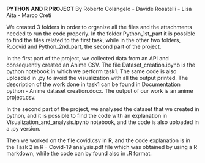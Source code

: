 **PYTHON AND R PROJECT**
By Roberto Colangelo - Davide Rosatelli - Lisa Aita - Marco Cretí

We created 3 folders in order to organize all the files and the attachments needed to run the code properly. In the folder Python_1st_part it is possible to find the files related to the first task, while in the other two folders, R_covid and Python_2nd_part, the second part of the project.

In the first part of the project, we collected data from an API and consequently created an Anime CSV.
The file Dataset_creation.ipynb is the python notebook in which we perform task1.
The same code is also uploaded in .py to avoid the visualization with all the output printed.
The description of the work done in task1 can be found in Documentation python - Anime dataset creation.docx.
The output of our work is an anime project.csv.

In the second part of the project, we analysed the dataset that we created in python, and it is possible to find the code with an explanation in Visualization_and_analysis.ipynb notebook, and the code is also uploaded in a .py version.

Then we worked on the file covid.csv in R, and the code explanation is in the Task 2 in R - Covid-19 analysis.pdf file which was obtained by using a R markdown, while the code can by found also in .R format. 
